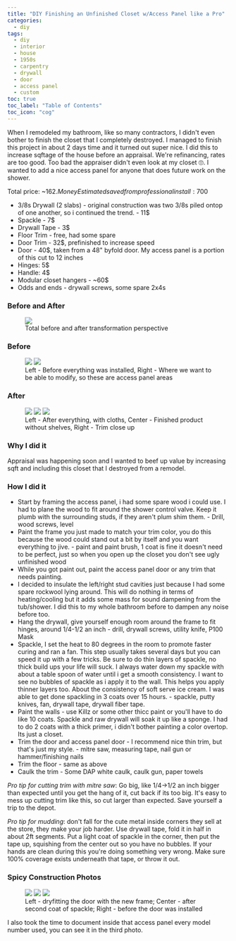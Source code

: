 ```yaml
---
title: "DIY Finishing an Unfinished Closet w/Access Panel like a Pro"
categories:
  - diy
tags:
  - diy
  - interior
  - house
  - 1950s
  - carpentry
  - drywall
  - door
  - access panel
  - custom
toc: true
toc_label: "Table of Contents"
toc_icon: "cog"
---
```


When I remodeled my bathroom, like so many contractors, I didn't even bother to finish the closet that I completely destroyed. I managed to finish this project in about 2 days time and it turned out super nice. I did this to increase sqftage of the house before an appraisal. We're refinancing, rates are too good. Too bad the appraiser didn't even look at my closet 🙄. I wanted to add a nice access panel for anyone that does future work on the shower.

Total price: ~162$. Money Estimated saved from professional install: 700$

* 3/8s Drywall (2 slabs) - original construction was two 3/8s piled ontop of one another, so i continued the trend. - 11$
* Spackle - 7$
* Drywall Tape - 3$
* Floor Trim - free, had some spare
* Door Trim - 32$, prefinished to increase speed
* Door - 40$, taken from a 48" byfold door. My access panel is a portion of this cut to 12 inches
* Hinges: 5$
* Handle: 4$
* Modular closet hangers - ~60$
* Odds and ends - drywall screws, some spare 2x4s

### Before and After

<figure>
  <a href="/assets/images/closet/before-after.jpg"><img src="/assets/images/closet/before-after.jpg"></a>
	<figcaption>Total before and after transformation perspective</figcaption>
</figure>

### Before

<figure class="half">
	<a href="/assets/images/closet/before-everything.jpg"><img src="/assets/images/closet/before-everything.jpg"></a>
	<a href="/assets/images/closet/access-panel-targets.jpg"><img src="/assets/images/closet/access-panel-targets.jpg"></a>
	<figcaption>Left - Before everything was installed, Right - Where we want to be able to modify, so these are access panel areas</figcaption>
</figure>

### After

<figure class="third">
	<a href="/assets/images/closet/after.jpg"><img src="/assets/images/closet/after.jpg"></a>
	<a href="/assets/images/closet/before-hangers.jpg"><img src="/assets/images/closet/before-hangers.jpg"></a>
	<a href="/assets/images/closet/trim-zoom.jpg"><img src="/assets/images/closet/trim-zoom.jpg"></a>
	<figcaption>Left - After everything, with cloths, Center - Finished product without shelves, Right - Trim close up </figcaption>
</figure>

### Why I did it

Appraisal was happening soon and I wanted to beef up value by increasing sqft and including this closet that I destroyed from a remodel.

### How I did it

* Start by framing the access panel, i had some spare wood i could use. I had to plane the wood to fit around the shower control valve. Keep it plumb with the surrounding studs, if they aren't plum shim them. - Drill, wood screws, level
* Paint the frame you just made to match your trim color, you do this because the wood could stand out a bit by itself and you want everything to jive. - paint and paint brush, 1 coat is fine it doesn't need to be perfect, just so when you open up the closet you don't see ugly unfinished wood
* While you got paint out, paint the access panel door or any trim that needs painting.
* I decided to insulate the left/right stud cavities just because I had some spare rockwool lying around. This will do nothing in terms of heating/cooling but it adds some mass for sound dampening from the tub/shower. I did this to my whole bathroom before to dampen any noise before too.
* Hang the drywall, give yourself enough room around the frame to fit hinges, around 1/4-1/2 an inch - drill, drywall screws, utility knife, P100 Mask
* Spackle, I set the heat to 80 degrees in the room to promote faster curing and ran a fan. This step usually takes several days but you can speed it up with a few tricks. Be sure to do thin layers of spackle, no thick build ups your life will suck. I always water down my spackle with about a table spoon of water until i get a smooth consistency. I want to see no bubbles of spackle as i apply it to the wall. This helps you apply thinner layers too. About the consistency of soft serve ice cream. I was able to get done spackling in 3 coats over 15 hours. - spackle, putty knives, fan, drywall tape, drywall fiber tape.
* Paint the walls - use Killz or some other thicc paint or you'll have to do like 10 coats. Spackle and raw drywall will soak it up like a sponge. I had to do 2 coats with a thick primer, i didn't bother painting a color overtop. Its just a closet.
* Trim the door and access panel door - I recommend nice thin trim, but that's just my style. - mitre saw, measuring tape, nail gun or hammer/finishing nails
* Trim the floor - same as above
* Caulk the trim - Some DAP white caulk, caulk gun, paper towels

*Pro tip for cutting trim with mitre saw*: Go big, like 1/4->1/2 an inch bigger than expected until you get the hang of it, cut back if its too big. It's easy to mess up cutting trim like this, so cut larger than expected. Save yourself a trip to the depot.

*Pro tip for mudding*: don't fall for the cute metal inside corners they sell at the store, they make your job harder. Use drywall tape, fold it in half in about 2ft segments. Put a light coat of spackle in the corner, then put the tape up, squishing from the center out so you have no bubbles. If your hands are clean during this you're doing something very wrong. Make sure 100% coverage exists underneath that tape, or throw it out.

### Spicy Construction Photos

<figure class="third">
	<a href="/assets/images/closet/dry-fit-door.jpg"><img src="/assets/images/closet/dry-fit-door.jpg"></a>
	<a href="/assets/images/closet/spackle.jpg"><img src="/assets/images/closet/spackle.jpg"></a>
	<a href="/assets/images/closet/before-door.jpg"><img src="/assets/images/closet/before-door.jpg"></a>
	<figcaption>Left - dryfitting the door with the new frame; Center - after second coat of spackle; Right - before the door was installed</figcaption>
</figure>

I also took the time to document inside that access panel every model number used, you can see it in the third photo.
